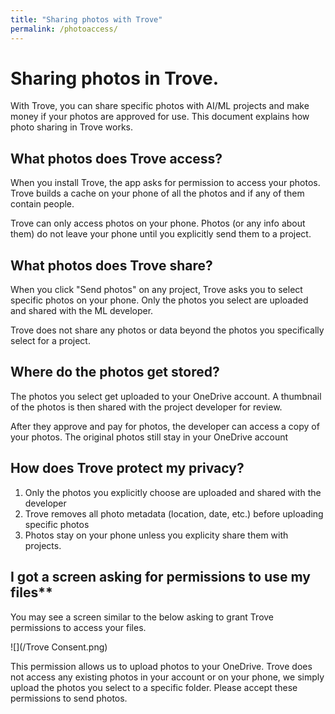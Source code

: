 ```yaml
---
title: "Sharing photos with Trove"
permalink: /photoaccess/
---
```

# Sharing photos in Trove.

With Trove, you can share specific photos with AI/ML projects and make money if your photos are approved for use. This document explains how photo sharing in Trove works.

## What photos does Trove access?

When you install Trove, the app asks for permission to access your photos. Trove builds a cache on your phone of all the photos and if any of them contain people.

Trove can only access photos on your phone. Photos (or any info about them) do not leave your phone until you explicitly send them to a project.

## What photos does Trove share?

When you click "Send photos" on any project, Trove asks you to select specific photos on your phone. Only the photos you select are uploaded and shared with the ML developer.

Trove does not share any photos or data beyond the photos you specifically select for a project.

## Where do the photos get stored?

The photos you select get uploaded to your OneDrive account. A thumbnail of the photos is then shared with the project developer for review.

After they approve and pay for photos, the developer can access a copy of your photos. The original photos still stay in your OneDrive account

## How does Trove protect my privacy?

1. Only the photos you explicitly choose are uploaded and shared with the developer
2. Trove removes all photo metadata (location, date, etc.) before uploading specific photos
3. Photos stay on your phone unless you explicity share them with projects.

## I got a screen asking for permissions to use my files**

You may see a screen similar to the below asking to grant Trove permissions to access your files.

![](/Trove Consent.png)

This permission allows us to upload photos to your OneDrive. Trove does not access any existing photos in your account or on your phone, we simply upload the photos you select to a specific folder. Please accept these permissions to send photos.
  
  

